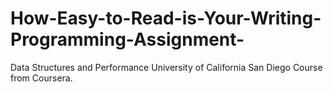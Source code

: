 # How-Easy-to-Read-is-Your-Writing-Programming-Assignment-
Data Structures and Performance University of California San Diego Course from Coursera.
